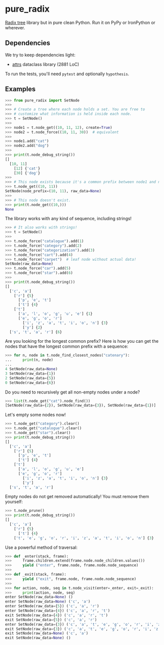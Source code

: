 # pure_radix

[Radix tree](https://en.wikipedia.org/wiki/Radix_tree) library but in pure clean Python. Run it on PyPy or IronPython or wherever.

## Dependencies

We try to keep dependencies light:

- [attrs](https://pypi.org/project/attrs/) dataclass library (2881 LoC)

To run the tests, you'll need `pytest` and optionally `hypothesis`.

## Examples

```python
>>> from pure_radix import SetNode
>>>
>>> # Create a tree where each node holds a set. You are free to
>>> # customize what information is held inside each node.
>>> t = SetNode()
>>>
>>> node1 = t.node_get((10, 11, 12), create=True)
>>> node2 = t.node_force((10, 11, 30))  # equivalent
>>>
>>> node1.add("cat")
>>> node2.add("dog")
>>>
>>> print(t.node_debug_string())
[]
  [10, 11]
    [12] {'cat'}
    [30] {'dog'}
>>>
>>> # This node exists because it's a common prefix between node1 and node2.
>>> t.node_get((10, 11))
SetNode(node_prefix=(10, 11), raw_data=None)
>>>
>>> # This node doesn't exist.
>>> print(t.node_get((10,)))
None
```

The library works with any kind of sequence, including strings!

```python
>>> # It also works with strings!
>>> t = SetNode()
>>>
>>> t.node_force("catalogue").add(1)
>>> t.node_force("category").add(2)
>>> t.node_force("categorization").add(3)
>>> t.node_force("cart").add(4)
>>> t.node_force("carpet")  # leaf node without actual data!
SetNode(raw_data=None)
>>> t.node_force("car").add(5)
>>> t.node_force("star").add(6)
>>>
>>> print(t.node_debug_string())
[]
  ['c', 'a']
    ['r'] {5}
      ['p', 'e', 't']
      ['t'] {4}
    ['t']
      ['a', 'l', 'o', 'g', 'u', 'e'] {1}
      ['e', 'g', 'o', 'r']
        ['i', 'z', 'a', 't', 'i', 'o', 'n'] {3}
        ['y'] {2}
  ['s', 't', 'a', 'r'] {6}
```

Are you looking for the longest common prefix? Here is how you can get the nodes that have the longest common prefix with a sequence:

```python
>>> for n, node in t.node_find_closest_nodes("catenary"):
...     print(n, node)
... 
4 SetNode(raw_data=None)
3 SetNode(raw_data={1})
2 SetNode(raw_data={5})
0 SetNode(raw_data={6})
```

Do you need to recursively get all non-empty nodes under a node?

```python
>>> list(t.node_get("cat").node_find())
[SetNode(raw_data={2}), SetNode(raw_data={3}), SetNode(raw_data={1})]
```

Let's empty some nodes now!

```python
>>> t.node_get("category").clear()
>>> t.node_get("catalogue").clear()
>>> t.node_get("star").clear()
>>> print(t.node_debug_string())
[]
  ['c', 'a']
    ['r'] {5}
      ['p', 'e', 't']
      ['t'] {4}
    ['t']
      ['a', 'l', 'o', 'g', 'u', 'e']
      ['e', 'g', 'o', 'r']
        ['i', 'z', 'a', 't', 'i', 'o', 'n'] {3}
        ['y']
  ['s', 't', 'a', 'r']
```

Empty nodes do not get removed automatically! You must remove them yourself:

```python
>>> t.node_prune()
>>> print(t.node_debug_string())
[]
  ['c', 'a']
    ['r'] {5}
      ['t'] {4}
    ['t', 'e', 'g', 'o', 'r', 'i', 'z', 'a', 't', 'i', 'o', 'n'] {3}
```

Use a powerful method of traversal:

```python
>>> def _enter(stack, frame):
>>>     frame.children.extend(frame.node.node_children.values())
>>>     yield ("enter", frame.node, frame.node.node_sequence)
>>> 
>>> def _exit(stack, frame):
>>>     yield ("exit", frame.node, frame.node.node_sequence)
>>> 
>>> for action, node, seq in t.node_visit(enter=_enter, exit=_exit):
>>>     print(action, node, seq)
enter SetNode(raw_data=None) ()
enter SetNode(raw_data=None) ('c', 'a')
enter SetNode(raw_data={5}) ('c', 'a', 'r')
enter SetNode(raw_data={4}) ('c', 'a', 'r', 't')
exit SetNode(raw_data={4}) ('c', 'a', 'r', 't')
exit SetNode(raw_data={5}) ('c', 'a', 'r')
enter SetNode(raw_data={3}) ('c', 'a', 't', 'e', 'g', 'o', 'r', 'i', 'z', 'a', 't', 'i', 'o', 'n')
exit SetNode(raw_data={3}) ('c', 'a', 't', 'e', 'g', 'o', 'r', 'i', 'z', 'a', 't', 'i', 'o', 'n')
exit SetNode(raw_data=None) ('c', 'a')
exit SetNode(raw_data=None) ()
```
